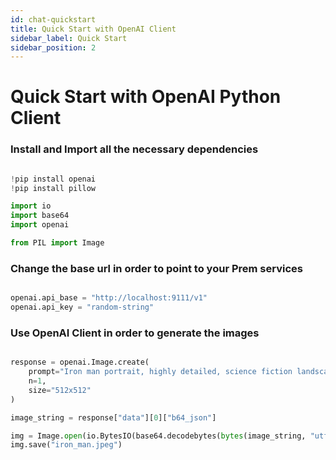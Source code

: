 ```yaml
---
id: chat-quickstart
title: Quick Start with OpenAI Client
sidebar_label: Quick Start
sidebar_position: 2
---
```


# Quick Start with OpenAI Python Client

### Install and Import all the necessary dependencies

```python

!pip install openai
!pip install pillow

import io
import base64
import openai

from PIL import Image

```

### Change the base url in order to point to your Prem services

```python

openai.api_base = "http://localhost:9111/v1"
openai.api_key = "random-string"

```

### Use OpenAI Client in order to generate the images

```python

response = openai.Image.create(
    prompt="Iron man portrait, highly detailed, science fiction landscape, art style by klimt and nixeu and ian sprigger and wlop and krenz cushart",
    n=1,
    size="512x512"
)

image_string = response["data"][0]["b64_json"]

img = Image.open(io.BytesIO(base64.decodebytes(bytes(image_string, "utf-8"))))
img.save("iron_man.jpeg")

```